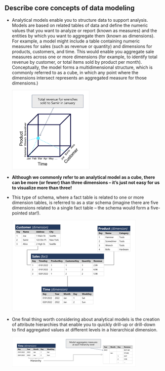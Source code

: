 

## Describe core concepts of data modeling

- Analytical models enable you to structure data to support analysis. Models are based on related tables of data and define the numeric values that you want to analyze or report (known as measures) and the entities by which you want to aggregate them (known as dimensions). For example, a model might include a table containing numeric measures for sales (such as revenue or quantity) and dimensions for products, customers, and time. This would enable you aggregate sale measures across one or more dimensions (for example, to identify total revenue by customer, or total items sold by product per month). Conceptually, the model forms a multidimensional structure, which is commonly referred to as a cube, in which any point where the dimensions intersect represents an aggregated measure for those dimensions.)

    <img src="notes/cube.png" alt="package" width="250"/>

- **Although we commonly refer to an analytical model as a cube, there can be more (or fewer) than three dimensions – it’s just not easy for us to visualize more than three!**

- This type of schema, where a fact table is related to one or more dimension tables, is referred to as a star schema (imagine there are five dimensions related to a single fact table – the schema would form a five-pointed star!). 

    <img src="notes/star-schema.png" alt="package" width="400"/>

- One final thing worth considering about analytical models is the creation of attribute hierarchies that enable you to quickly drill-up or drill-down to find aggregated values at different levels in a hierarchical dimension. 

    <img src="notes/hierarchy.png" alt="package" width="400"/>